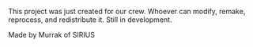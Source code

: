 This project was just created for our crew.
Whoever can modify, remake, reprocess, and redistribute it.
Still in development.

Made by Murrak of SIRIUS

